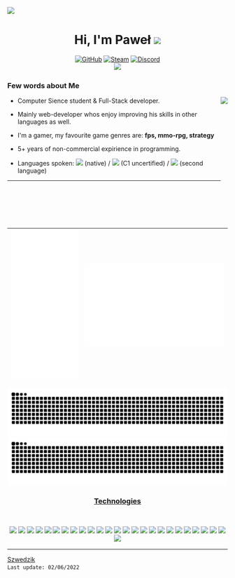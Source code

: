 ![](https://user-images.githubusercontent.com/59575502/127335491-fdba1874-e943-4d3c-ab8c-678ffe22f8b8.png)
<h1 align="center">Hi, I'm Paweł <img height="40" src="https://emoji.gg/assets/emoji/4809-minecraft-cookie.png"></h1>
<p align="center">
  <a href="https://github.com/szwedzik" target="_blank"><img alt="GitHub" src="https://img.shields.io/badge/github%20-%23121011.svg?&style=for-the-badge&logo=github&logoColor=white"/></a>
  <a href="https://steamcommunity.com/id/ezi2k/" target="_blank"><img alt="Steam" src="https://img.shields.io/badge/steam%20-%23000000.svg?&style=for-the-badge&logo=steam&logoColor=white" /></a>
  <a href="Ezi#0001" target="_blank"><img alt="Discord" src="https://img.shields.io/badge/discord-%234B275F.svg?&style=for-the-badge&logo=discord&logoColor=white" /></a>
  <br/>
  
  <span align="center">
    <img src="https://komarev.com/ghpvc/?username=szwedzik&style=for-the-badge" />
  </span>
  
</p>


<p>
  <h3> Few words about Me</h3>
  <img align="right" widht="300" height="300" src="https://github.com/Adam-pw/Adam-pw/blob/main/animation_500_kxa883sd.gif" />
  
- Computer Sience student & Full-Stack developer.
  
- Mainly web-developer whos enjoy improving his skills in other languages as well.
  
- I'm a gamer, my favourite game genres are: **fps, mmo-rpg, strategy**
  
- 5+ years of non-commercial expirience in programming.

- Languages spoken: <img widht="15" height="15" src="https://www.growthbunker.dev/images/vueflags/flags/pl.svg"> (native) / <img widht="15" height="15" src="https://www.growthbunker.dev/images/vueflags/flags/us.svg"> (C1 uncertified) / <img widht="15" height="15" src="https://www.growthbunker.dev/images/vueflags/flags/se.svg"> (second language)



</p>

---

|![](https://github.com/szwedzik/Szwedzik/blob/main/metrics.svg)|![](https://github.com/szwedzik/Szwedzik/blob/main/metrics.additional.svg)
|---|---|

<div align="center">

  ![](https://raw.githubusercontent.com/szwedzik/szwedzik/output/github-contribution-grid-snake-dark.svg#gh-light-mode-only)
  ![](https://raw.githubusercontent.com/szwedzik/szwedzik/output/github-contribution-grid-snake-dark.svg#gh-dark-mode-only)

</div>

<div align="center">
<h3 align='center' style='text-decoration: underline'> <u> Technologies </u> </h3> <br> 
  <p>
    <img src="https://img.shields.io/badge/lua-%232C2D72.svg?&style=for-the-badge&logo=lua&logoColor=white"/>
    <img src="https://img.shields.io/badge/java-%23ED8B00.svg?&style=for-the-badge&logo=java&logoColor=white"/>
    <img src="https://img.shields.io/badge/c%23%20-%23239120.svg?&style=for-the-badge&logo=c-sharp&logoColor=white"/>
    <img src="https://img.shields.io/badge/c++%20-%2300599C.svg?&style=for-the-badge&logo=c%2B%2B&ogoColor=white"/>
    <img src="https://img.shields.io/badge/python%20-%2314354C.svg?&style=for-the-badge&logo=python&logoColor=white"/>
    <img src="https://img.shields.io/badge/php-%23777BB4.svg?style=for-the-badge&logo=php&logoColor=white"/>
    <img src="https://img.shields.io/badge/html5%20-%23E34F26.svg?&style=for-the-badge&logo=html5&logoColor=white"/>
    <img src="https://img.shields.io/badge/css3%20-%231572B6.svg?&style=for-the-badge&logo=css3&logoColor=white"/>
    <img src="https://img.shields.io/badge/javascript%20-%23323330.svg?&style=for-the-badge&logo=javascript&logoColor=%23F7DF1E"/>
    <img src="https://img.shields.io/badge/node.js%20-%2343853D.svg?&style=for-the-badge&logo=node.js&logoColor=white"/>
    <img src="https://img.shields.io/badge/laravel%20-%23FF2D20.svg?&style=for-the-badge&logo=laravel&logoColor=white"/>
    <img src="https://img.shields.io/badge/jquery%20-%230769AD.svg?&style=for-the-badge&logo=jquery&logoColor=white"/>
    <img src="https://img.shields.io/badge/bootstrap%20-%23563D7C.svg?&style=for-the-badge&logo=bootstrap&logoColor=white"/>
    <img src="https://img.shields.io/badge/github%20-%23121011.svg?&style=for-the-badge&logo=github&logoColor=white"/>
    <img src="https://img.shields.io/badge/github%20actions%20-%232671E5.svg?&style=for-the-badge&logo=github%20actions&logoColor=white"/>
    <img src="https://img.shields.io/badge/git%20-%23F05033.svg?&style=for-the-badge&logo=git&logoColor=white"/>
    <img src="https://img.shields.io/badge/apache%20-%23D42029.svg?&style=for-the-badge&logo=apache&logoColor=white"/>
    <img src="https://img.shields.io/badge/nginx%20-%23009639.svg?&style=for-the-badge&logo=nginx&logoColor=white"/>
    <img src ="https://img.shields.io/badge/oracle%20-%23F00000.svg?&style=for-the-badge&logo=oracle&logoColor=white" />
    <img src="https://img.shields.io/badge/mysql-%2300f.svg?&style=for-the-badge&logo=mysql&logoColor=white"/>
    <img src="https://img.shields.io/badge/Google%20Cloud%20-%234285F4.svg?&style=for-the-badge&logo=google-cloud&logoColor=white"/>
    <img src="https://img.shields.io/badge/IntelliJIDEA-000000.svg?style=for-the-badge&logo=intellij-idea&logoColor=white"/>
    <img src="https://img.shields.io/badge/Visual%20Studio-5C2D91.svg?style=for-the-badge&logo=visual-studio&logoColor=white"/>
    <img src="https://img.shields.io/badge/shell_script-%23121011.svg?style=for-the-badge&logo=gnu-bash&logoColor=white"/>
    <img src="https://img.shields.io/badge/linux-%234B275F.svg?&style=for-the-badge&logo=linux&logoColor=white"/>
    <img src="https://img.shields.io/badge/Windows-%231572B6.svg?&style=for-the-badge&logo=windows&logoColor=white"/>
    
  </p>
</div>
  
---
[Szwedzik](https://github.com/szwedzik)
<br />
`Last update: 02/06/2022`
